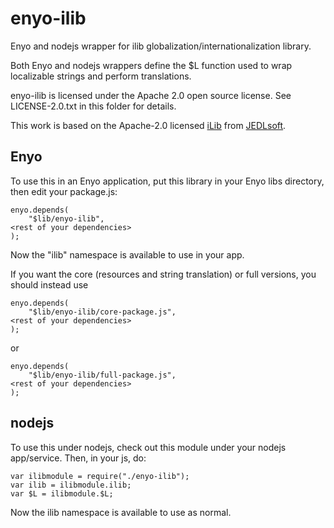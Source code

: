 enyo-ilib
=========

Enyo and nodejs wrapper for ilib globalization/internationalization library.

Both Enyo and nodejs wrappers define the $L function used to wrap localizable
strings and perform translations.

enyo-ilib is licensed under the Apache 2.0 open source license.  See
LICENSE-2.0.txt in this folder for details.

This work is based on the Apache-2.0 licensed [iLib](http://sourceforge.net/projects/i18nlib/)
from [JEDLsoft](http://jedlsoft.com/index.html).

Enyo
----

To use this in an Enyo application, put this library in your Enyo libs
directory, then edit your package.js:

    enyo.depends(
        "$lib/enyo-ilib",
	<rest of your dependencies>
    );

Now the "ilib" namespace is available to use in your app.

If you want the core (resources and string translation) or full versions, you should instead use

    enyo.depends(
        "$lib/enyo-ilib/core-package.js",
	<rest of your dependencies>
    );

or

    enyo.depends(
        "$lib/enyo-ilib/full-package.js",
	<rest of your dependencies>
    );


nodejs
------

To use this under nodejs, check out this module under your nodejs app/service. Then, in your js, do:

    var ilibmodule = require("./enyo-ilib");
    var ilib = ilibmodule.ilib;
    var $L = ilibmodule.$L;

Now the ilib namespace is available to use as normal.
